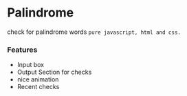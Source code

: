 # Palindrome
check for palindrome words
``pure javascript, html and css.``

### Features
- Input box
- Output Section for checks
- nice animation
- Recent checks
